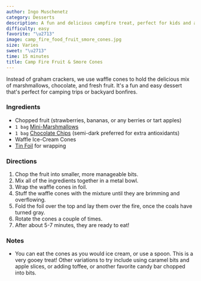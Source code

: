 ```yaml
---
author: Ingo Muschenetz
category: Desserts
description: A fun and delicious campfire treat, perfect for kids and adults alike.
difficulty: easy
favorite: "\u2713"
image: camp_fire_food_fruit_smore_cones.jpg
size: Varies
sweet: "\u2713"
time: 15 minutes
title: Camp Fire Fruit & Smore Cones
---
```


Instead of graham crackers, we use waffle cones to hold the delicious mix of marshmallows, chocolate, and fresh fruit. It's a fun and easy dessert that's perfect for camping trips or backyard bonfires.

### Ingredients

* Chopped fruit (strawberries, bananas, or any berries or tart apples)
* `1 bag` [Mini-Marshmallows](https://amzn.to/2Ygm9g5)
* `1 bag` [Chocolate Chips](https://amzn.to/2HbuaNP) (semi-dark preferred for extra antioxidants)
* Waffle Ice-Cream Cones
* [Tin Foil](https://amzn.to/2YfE6Lx) for wrapping

### Directions

1. Chop the fruit into smaller, more manageable bits.
2. Mix all of the ingredients together in a metal bowl.
3. Wrap the waffle cones in foil.
4. Stuff the waffle cones with the mixture until they are brimming and overflowing.
5. Fold the foil over the top and lay them over the fire, once the coals have turned gray.
6. Rotate the cones a couple of times.
7. After about 5-7 minutes, they are ready to eat!

### Notes

- You can eat the cones as you would ice cream, or use a spoon. This is a very gooey treat! Other variations to try include using caramel bits and apple slices, or adding toffee, or another favorite candy bar chopped into bits.